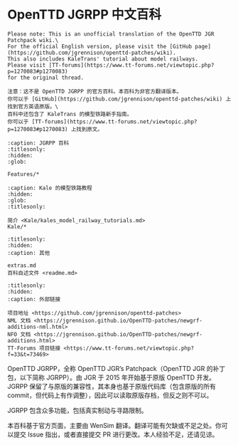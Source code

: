 # OpenTTD JGRPP 中文百科

```{important}
Please note: This is an unofficial translation of the OpenTTD JGR Patchpack wiki.\
For the official English version, please visit the [GitHub page](https://github.com/jgrennison/openttd-patches/wiki).
This also includes KaleTrans' tutorial about model railways.
Please visit [TT-forums](https://www.tt-forums.net/viewtopic.php?p=1270083#p1270083)
for the original thread.

注意：这不是 OpenTTD JGRPP 的官方百科。本百科为非官方翻译版本。
你可以于 [GitHub](https://github.com/jgrennison/openttd-patches/wiki) 上找到官方英语原版。\
百科中还包含了 KaleTrans 的模型铁路新手指南。
你可以于 [TT-forums](https://www.tt-forums.net/viewtopic.php?p=1270083#p1270083) 上找到原文。
```

```{toctree}
:caption: JGRPP 百科
:titlesonly:
:hidden:
:glob:

Features/*
```

```{toctree}
:caption: Kale 的模型铁路教程
:hidden:
:glob:
:titlesonly:

简介 <Kale/kales_model_railway_tutorials.md>
Kale/*
```

```{toctree}
:titlesonly:
:hidden:
:caption: 其他

extras.md
百科自述文件 <readme.md>
```

```{toctree}
:titlesonly:
:hidden:
:caption: 外部链接

项目地址 <https://github.com/jgrennison/openttd-patches>
NML 文档 <https://jgrennison.github.io/OpenTTD-patches/newgrf-additions-nml.html>
NFO 文档 <https://jgrennison.github.io/OpenTTD-patches/newgrf-additions.html>
TT-Forums 项目链接 <https://www.tt-forums.net/viewtopic.php?f=33&t=73469>
```

OpenTTD JGRPP，全称 OpenTTD JGR’s Patchpack（OpenTTD JGR 的补丁包，以下简称 JGRPP）。由 JGR 于 2015 年开始基于原版 OpenTTD 开发。
JGRPP 保留了与原版的兼容性，其本身也基于原版代码库（包含原版的所有 commit，但代码上有作调整），因此可以读取原版存档，但反之则不可以。

JGRPP 包含众多功能，包括真实制动与寻路限制。

本百科基于官方页面，主要由 WenSim 翻译。翻译可能有欠缺或不足之处。你可以提交 Issue 指出，或者直接提交 PR
进行更改。本人经验不足，还请见谅。
